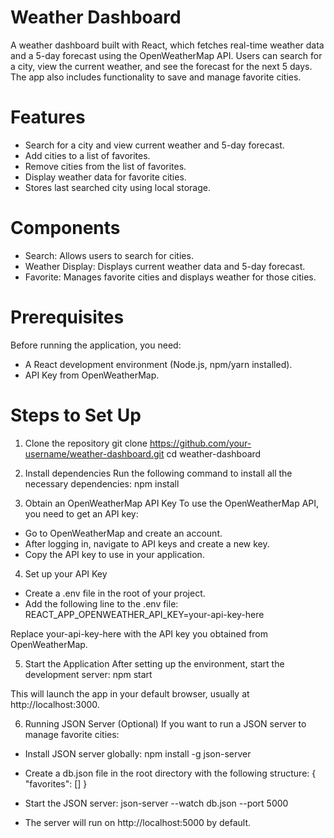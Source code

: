 # Weather Dashboard
A weather dashboard built with React, which fetches real-time weather data and a 5-day forecast using the OpenWeatherMap API. Users can search for a city, view the current weather, and see the forecast for the next 5 days. The app also includes functionality to save and manage favorite cities.

# Features
* Search for a city and view current weather and 5-day forecast.
* Add cities to a list of favorites.
* Remove cities from the list of favorites.
* Display weather data for favorite cities.
* Stores last searched city using local storage.

# Components
* Search: Allows users to search for cities.
* Weather Display: Displays current weather data and 5-day forecast.
* Favorite: Manages favorite cities and displays weather for those cities.

# Prerequisites
Before running the application, you need:
* A React development environment (Node.js, npm/yarn installed).
* API Key from OpenWeatherMap.

# Steps to Set Up
1. Clone the repository
git clone https://github.com/your-username/weather-dashboard.git
cd weather-dashboard

2. Install dependencies
Run the following command to install all the necessary dependencies:
npm install

3. Obtain an OpenWeatherMap API Key
To use the OpenWeatherMap API, you need to get an API key:
* Go to OpenWeatherMap and create an account.
* After logging in, navigate to API keys and create a new key.
* Copy the API key to use in your application.

4. Set up your API Key
* Create a .env file in the root of your project.
* Add the following line to the .env file:
REACT_APP_OPENWEATHER_API_KEY=your-api-key-here

Replace your-api-key-here with the API key you obtained from OpenWeatherMap.

5. Start the Application
After setting up the environment, start the development server:
npm start

This will launch the app in your default browser, usually at http://localhost:3000.

6. Running JSON Server (Optional)
If you want to run a JSON server to manage favorite cities:
* Install JSON server globally:
  npm install -g json-server
  
* Create a db.json file in the root directory with the following structure:
{
  "favorites": []
}
* Start the JSON server:
json-server --watch db.json --port 5000

* The server will run on http://localhost:5000 by default.

